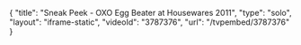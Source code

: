 {
    "title": "Sneak Peek - OXO Egg Beater at Housewares 2011",
    "type": "solo",
    "layout": "iframe-static",
    "videoId": "3787376",
    "url": "\/tvpembed\/3787376"
}
